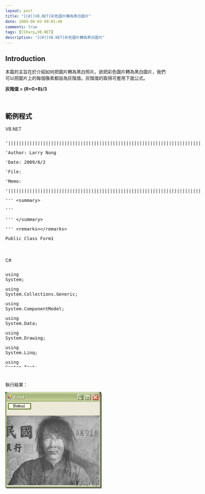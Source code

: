 ```yaml
---
layout: post
title: "[C#][VB.NET]彩色圖片轉為黑白圖片"
date: 2009-06-03 09:01:40
comments: true
tags: [CSharp,VB.NET]
description: "[C#][VB.NET]彩色圖片轉為黑白圖片"
---
```

<h2>Introduction</h2><p>本篇的主旨在於介紹如何把圖片轉為黑白照片。欲把彩色圖片轉為黑白圖片，我們可以把圖片上的每個像素都設為灰階值。灰階值的取得可套用下面公式。</p><p><strong>灰階值 = (R+G+B)/3</strong></p><p> </p><h2>範例程式</h2><p>VB.NET</p><div style="width: 613px; height: 337px; overflow: auto"><div class="csharpcode"><pre class="alt"><span class="rem">'|||||||||||||||||||||||||||||||||||||||||||||||||||||||||||||||||||||||||||</span></pre><pre><span class="rem">'Author: Larry Nung</span></pre><pre class="alt"><span class="rem">'Date: 2009/6/2</span></pre><pre><span class="rem">'File: </span></pre><pre class="alt"><span class="rem">'Memo: </span></pre><pre><span class="rem">'|||||||||||||||||||||||||||||||||||||||||||||||||||||||||||||||||||||||||||</span></pre><pre class="alt"><span class="rem">''' &lt;summary&gt;</span></pre><pre><span class="rem">''' </span></pre><pre class="alt"><span class="rem">''' &lt;/summary&gt;</span></pre><pre><span class="rem">''' &lt;remarks&gt;&lt;/remarks&gt;</span></pre><pre class="alt"><span class="kwrd">Public</span> <span class="kwrd">Class</span> Form1</pre><pre>
 </pre><pre class="alt">
 </pre><pre>
    <span class="rem">'***************************************************************************</span></pre><pre class="alt">
    <span class="rem">'Author: Larry Nung</span></pre><pre>
    <span class="rem">'Date: 2009/6/2</span></pre><pre class="alt">
    <span class="rem">'Purpose: </span></pre><pre>
    <span class="rem">'Memo: </span></pre><pre class="alt">
    <span class="rem">'***************************************************************************</span></pre><pre>
    <span class="rem">''' &lt;summary&gt;</span></pre><pre class="alt">
    <span class="rem">''' Handles the Click event of the Button1 control.</span></pre><pre>
    <span class="rem">''' &lt;/summary&gt;</span></pre><pre class="alt">
    <span class="rem">''' &lt;param name="sender"&gt;The source of the event.&lt;/param&gt;</span></pre><pre>
    <span class="rem">''' &lt;param name="e"&gt;The &lt;see cref="System.EventArgs" /&gt; instance containing the event data.&lt;/param&gt;</span></pre><pre class="alt">
    <span class="rem">''' &lt;remarks&gt;&lt;/remarks&gt;</span></pre><pre>
    <span class="kwrd">Private</span> <span class="kwrd">Sub</span> Button1_Click(<span class="kwrd">ByVal</span> sender <span class="kwrd">As</span> System.<span class="kwrd">Object</span>, <span class="kwrd">ByVal</span> e <span class="kwrd">As</span> System.EventArgs) <span class="kwrd">Handles</span> Button1.Click</pre><pre class="alt">
        <span class="kwrd">If</span> OpenFileDialog1.ShowDialog = Windows.Forms.DialogResult.OK <span class="kwrd">Then</span></pre><pre>
            <span class="kwrd">Me</span>.PictureBox1.Image = GetGrayBitmap(OpenFileDialog1.FileName)</pre><pre class="alt">
        <span class="kwrd">End</span> <span class="kwrd">If</span></pre><pre>
    <span class="kwrd">End</span> <span class="kwrd">Sub</span></pre><pre class="alt">
 </pre><pre>
 </pre><pre class="alt">
    <span class="rem">'***************************************************************************</span></pre><pre>
    <span class="rem">'Author: Larry Nung</span></pre><pre class="alt">
    <span class="rem">'Date: 2009/6/2</span></pre><pre>
    <span class="rem">'Purpose: </span></pre><pre class="alt">
    <span class="rem">'Memo: </span></pre><pre>
    <span class="rem">'***************************************************************************</span></pre><pre class="alt">
    <span class="rem">''' &lt;summary&gt;</span></pre><pre>
    <span class="rem">''' Gets the gray image.</span></pre><pre class="alt">
    <span class="rem">''' &lt;/summary&gt;</span></pre><pre>
    <span class="rem">''' &lt;param name="file"&gt;The file.&lt;/param&gt;</span></pre><pre class="alt">
    <span class="rem">''' &lt;returns&gt;&lt;/returns&gt;</span></pre><pre>
    <span class="rem">''' &lt;remarks&gt;&lt;/remarks&gt;</span></pre><pre class="alt">
    <span class="kwrd">Private</span> <span class="kwrd">Function</span> GetGrayBitmap(<span class="kwrd">ByVal</span> file <span class="kwrd">As</span> <span class="kwrd">String</span>) <span class="kwrd">As</span> Bitmap</pre><pre>
        <span class="kwrd">Dim</span> bmp <span class="kwrd">As</span> Bitmap = <span class="kwrd">New</span> Bitmap(file)</pre><pre class="alt">
        <span class="kwrd">For</span> x <span class="kwrd">As</span> <span class="kwrd">Integer</span> = 0 <span class="kwrd">To</span> bmp.Width - 1</pre><pre>
            <span class="kwrd">For</span> y <span class="kwrd">As</span> <span class="kwrd">Integer</span> = 0 <span class="kwrd">To</span> bmp.Height - 1</pre><pre class="alt">
                <span class="kwrd">Dim</span> color <span class="kwrd">As</span> Color = bmp.GetPixel(x, y)</pre><pre>
                <span class="kwrd">Dim</span> gray <span class="kwrd">As</span> <span class="kwrd">Integer</span> = (<span class="kwrd">CInt</span>(color.R) + <span class="kwrd">CInt</span>(color.G) + <span class="kwrd">CInt</span>(color.B)) \ 3</pre><pre class="alt">
                bmp.SetPixel(x, y, color.FromArgb(gray, gray, gray))</pre><pre>
            <span class="kwrd">Next</span></pre><pre class="alt">
        <span class="kwrd">Next</span></pre><pre>
        <span class="kwrd">Return</span> bmp</pre><pre class="alt">
    <span class="kwrd">End</span> <span class="kwrd">Function</span></pre><pre>
 </pre><pre class="alt"><span class="kwrd">End</span> <span class="kwrd">Class</span></pre></div></div><p /><style type="text/css"><![CDATA[


.csharpcode, .csharpcode pre
{
	font-size: small;
	color: black;
	font-family: consolas, "Courier New", courier, monospace;
	background-color: #ffffff;
	/*white-space: pre;*/
}
.csharpcode pre { margin: 0em; }
.csharpcode .rem { color: #008000; }
.csharpcode .kwrd { color: #0000ff; }
.csharpcode .str { color: #006080; }
.csharpcode .op { color: #0000c0; }
.csharpcode .preproc { color: #cc6633; }
.csharpcode .asp { background-color: #ffff00; }
.csharpcode .html { color: #800000; }
.csharpcode .attr { color: #ff0000; }
.csharpcode .alt 
{
	background-color: #f4f4f4;
	width: 100%;
	margin: 0em;
}
.csharpcode .lnum { color: #606060; }]]></style><p> </p><p>C#</p><div style="width: 613px; height: 313px; overflow: auto"><div class="csharpcode"><pre class="alt"><span class="kwrd">using</span> System;</pre><pre><span class="kwrd">using</span> System.Collections.Generic;</pre><pre class="alt"><span class="kwrd">using</span> System.ComponentModel;</pre><pre><span class="kwrd">using</span> System.Data;</pre><pre class="alt"><span class="kwrd">using</span> System.Drawing;</pre><pre><span class="kwrd">using</span> System.Linq;</pre><pre class="alt"><span class="kwrd">using</span> System.Text;</pre><pre><span class="kwrd">using</span> System.Windows.Forms;</pre><pre class="alt">
 </pre><pre><span class="kwrd">namespace</span> WindowsFormsApplication1</pre><pre class="alt">
{</pre><pre>
 </pre><pre class="alt">
 </pre><pre>
    <span class="rem">//|||||||||||||||||||||||||||||||||||||||||||||||||||||||||||||||||||||||||||</span></pre><pre class="alt">
    <span class="rem">//Author: Larry Nung</span></pre><pre>
    <span class="rem">//Date: 2009/6/2</span></pre><pre class="alt">
    <span class="rem">//File: </span></pre><pre>
    <span class="rem">//Memo: </span></pre><pre class="alt">
    <span class="rem">//|||||||||||||||||||||||||||||||||||||||||||||||||||||||||||||||||||||||||||</span></pre><pre>
    <span class="rem">/// &lt;summary&gt;</span></pre><pre class="alt">
    <span class="rem">/// </span></pre><pre>
    <span class="rem">/// &lt;/summary&gt;</span></pre><pre class="alt">
    <span class="kwrd">public</span> <span class="kwrd">partial</span> <span class="kwrd">class</span> Form1 : Form</pre><pre>
    {</pre><pre class="alt">
        <span class="kwrd">public</span> Form1()</pre><pre>
        {</pre><pre class="alt">
            InitializeComponent();</pre><pre>
        }</pre><pre class="alt">
 </pre><pre>
 </pre><pre class="alt">
        <span class="rem">//***************************************************************************</span></pre><pre>
        <span class="rem">//Author: Larry Nung</span></pre><pre class="alt">
        <span class="rem">//Date: 2009/6/2</span></pre><pre>
        <span class="rem">//Purpose: </span></pre><pre class="alt">
        <span class="rem">//Memo: </span></pre><pre>
        <span class="rem">//***************************************************************************</span></pre><pre class="alt">
        <span class="rem">/// &lt;summary&gt;</span></pre><pre>
        <span class="rem">/// Handles the Click event of the button1 control.</span></pre><pre class="alt">
        <span class="rem">/// &lt;/summary&gt;</span></pre><pre>
        <span class="rem">/// &lt;param name="sender"&gt;The source of the event.&lt;/param&gt;</span></pre><pre class="alt">
        <span class="rem">/// &lt;param name="e"&gt;The &lt;see cref="System.EventArgs"/&gt; instance containing the event data.&lt;/param&gt;</span></pre><pre>
        <span class="kwrd">private</span> <span class="kwrd">void</span> button1_Click(<span class="kwrd">object</span> sender, EventArgs e)</pre><pre class="alt">
        {</pre><pre>
            <span class="kwrd">if</span> (openFileDialog1.ShowDialog() == DialogResult.OK)</pre><pre class="alt">
            {</pre><pre>
                pictureBox1.Image = GetGrayBitmap(openFileDialog1.FileName);</pre><pre class="alt">
            }</pre><pre>
        }</pre><pre class="alt">
 </pre><pre>
 </pre><pre class="alt">
        <span class="rem">//***************************************************************************</span></pre><pre>
        <span class="rem">//Author: Larry Nung</span></pre><pre class="alt">
        <span class="rem">//Date: 2009/6/2</span></pre><pre>
        <span class="rem">//Purpose: </span></pre><pre class="alt">
        <span class="rem">//Memo: </span></pre><pre>
        <span class="rem">//***************************************************************************</span></pre><pre class="alt">
        <span class="rem">/// &lt;summary&gt;</span></pre><pre>
        <span class="rem">/// Gets the gray bitmap.</span></pre><pre class="alt">
        <span class="rem">/// &lt;/summary&gt;</span></pre><pre>
        <span class="rem">/// &lt;param name="file"&gt;The file.&lt;/param&gt;</span></pre><pre class="alt">
        <span class="rem">/// &lt;returns&gt;&lt;/returns&gt;</span></pre><pre>
        <span class="kwrd">private</span> Bitmap GetGrayBitmap(<span class="kwrd">string</span> file)</pre><pre class="alt">
        {</pre><pre>
            Bitmap bmp = <span class="kwrd">new</span> Bitmap(file);</pre><pre class="alt">
            <span class="kwrd">for</span> (<span class="kwrd">int</span> x=0; x &lt; bmp.Width; x++)</pre><pre>
            {</pre><pre class="alt">
                <span class="kwrd">for</span> (<span class="kwrd">int</span> y=0; y &lt; bmp.Height; y++)</pre><pre>
                {</pre><pre class="alt">
                    Color color = bmp.GetPixel(x, y);</pre><pre>
                    <span class="kwrd">int</span> gray = (color.R + color.G + color.B) / 3;</pre><pre class="alt">
                    bmp.SetPixel(x, y, Color.FromArgb(gray, gray, gray));</pre><pre>
                }</pre><pre class="alt">
            }</pre><pre>
            <span class="kwrd">return</span> bmp;</pre><pre class="alt">
        }</pre><pre>
    }</pre><pre class="alt">
}</pre></div></div><p /><style type="text/css"><![CDATA[


.csharpcode, .csharpcode pre
{
	font-size: small;
	color: black;
	font-family: consolas, "Courier New", courier, monospace;
	background-color: #ffffff;
	/*white-space: pre;*/
}
.csharpcode pre { margin: 0em; }
.csharpcode .rem { color: #008000; }
.csharpcode .kwrd { color: #0000ff; }
.csharpcode .str { color: #006080; }
.csharpcode .op { color: #0000c0; }
.csharpcode .preproc { color: #cc6633; }
.csharpcode .asp { background-color: #ffff00; }
.csharpcode .html { color: #800000; }
.csharpcode .attr { color: #ff0000; }
.csharpcode .alt 
{
	background-color: #f4f4f4;
	width: 100%;
	margin: 0em;
}
.csharpcode .lnum { color: #606060; }]]></style><p> </p><p>執行結果：</p><p><img style="border-right-width: 0px; border-top-width: 0px; border-bottom-width: 0px; border-left-width: 0px" border="0" alt="image" width="304" height="304" src="\images\posts\8651\image_thumb.png" /></p>
